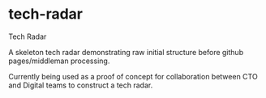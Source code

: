 # tech-radar
Tech Radar

A skeleton tech radar demonstrating raw initial structure before github pages/middleman processing.

Currently being used as a proof of concept for collaboration between CTO and Digital teams to construct a tech radar.
